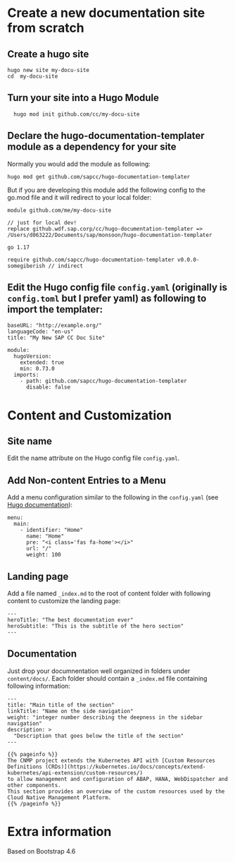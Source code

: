 # Create a new documentation site from scratch

## Create a hugo site

```
hugo new site my-docu-site
cd  my-docu-site
```

## Turn your site into a Hugo Module

```
  hugo mod init github.com/cc/my-docu-site
```

## Declare the hugo-documentation-templater module as a dependency for your site

Normally you would add the module as following:

```
hugo mod get github.com/sapcc/hugo-documentation-templater
```

But if you are developing this module add the following config to the go.mod file and it will redirect to your local folder:

```
module github.com/me/my-docu-site

// just for local dev!
replace github.wdf.sap.corp/cc/hugo-documentation-templater => /Users/d063222/Documents/sap/monsoon/hugo-documentation-templater

go 1.17

require github.com/sapcc/hugo-documentation-templater v0.0.0-somegiberish // indirect
```

## Edit the Hugo config file `config.yaml` (originally is `config.toml` but I prefer yaml) as following to import the templater:

```
baseURL: "http://example.org/"
languageCode: "en-us"
title: "My New SAP CC Doc Site"

module:
  hugoVersion:
    extended: true
    min: 0.73.0
  imports:
    - path: github.com/sapcc/hugo-documentation-templater
      disable: false
```

# Content and Customization

## Site name

Edit the name attribute on the Hugo config file `config.yaml`.

## Add Non-content Entries to a Menu

Add a menu configuration similar to the following in the `config.yaml` (see [Hugo documentation](https://gohugo.io/content-management/menus/)):

```
menu:
  main:
    - identifier: "Home"
      name: "Home"
      pre: "<i class='fas fa-home'></i>"
      url: "/"
      weight: 100
```

## Landing page

Add a file named `_index.md` to the root of content folder with following content to customize the landing page:

```
---
heroTitle: "The best documentation ever"
heroSubtitle: "This is the subtitle of the hero section"
---
```

## Documentation

Just drop your documnentation well organized in folders under `content/docs/`. Each folder should contain a `_index.md` file containing following information:

```
---
title: "Main title of the section"
linkTitle: "Name on the side navigation"
weight: "integer number describing the deepness in the sidebar navigation"
description: >
  "Description that goes below the title of the section"
---

{{% pageinfo %}}
The CNMP project extends the Kubernetes API with [Custom Resources Definitions (CRDs)](https://kubernetes.io/docs/concepts/extend-kubernetes/api-extension/custom-resources/)
to allow management and configuration of ABAP, HANA, WebDispatcher and other components.
This section provides an overview of the custom resources used by the Cloud Native Management Platform.
{{% /pageinfo %}}
```

# Extra information

Based on Bootstrap 4.6
